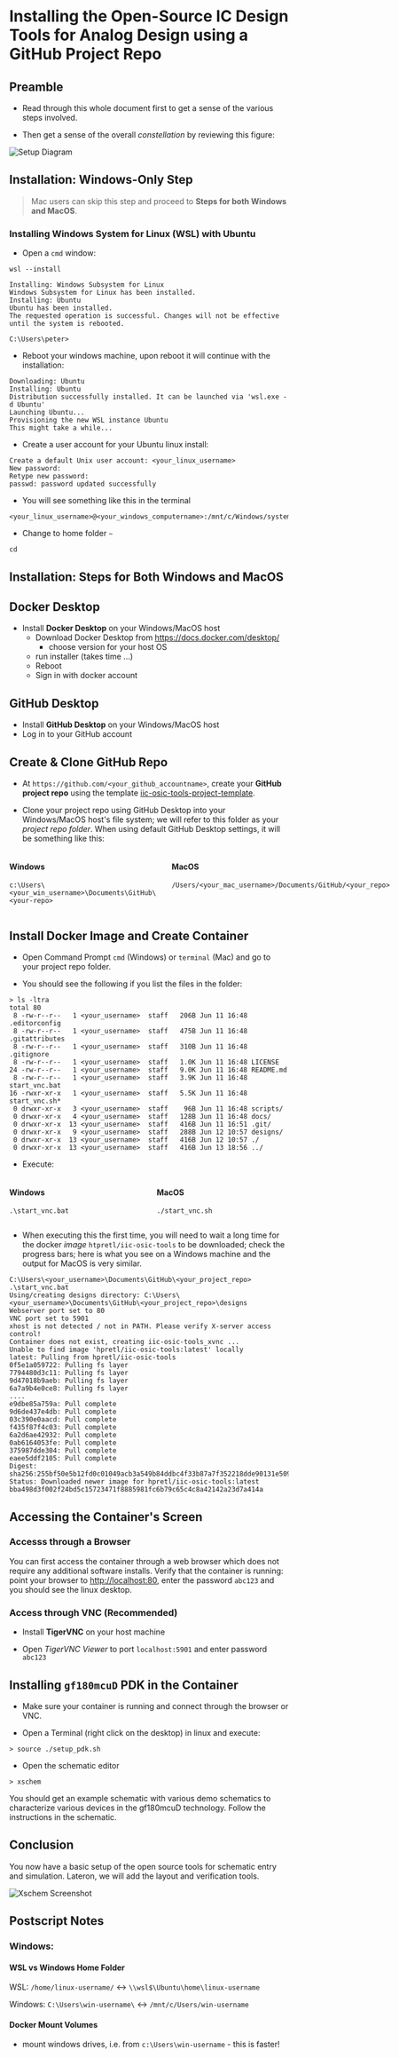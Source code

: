 # Installing the Open-Source IC Design Tools for Analog Design using a GitHub Project Repo

## Preamble
- Read through this whole document first to get a sense of the various steps involved. 

- Then get a sense of the overall *constellation* by reviewing this figure:

![Setup Diagram](../CAD_tool_computing_constellation/img/Computer_Tools_Setup.png)

## Installation: Windows-Only Step 

> Mac users can skip this step and proceed to **Steps for both Windows and MacOS**.  

### Installing Windows System for Linux (WSL) with Ubuntu

- Open a `cmd` window:

```
wsl --install
```
```
Installing: Windows Subsystem for Linux
Windows Subsystem for Linux has been installed.
Installing: Ubuntu
Ubuntu has been installed.
The requested operation is successful. Changes will not be effective until the system is rebooted.

C:\Users\peter>
```

- Reboot your windows machine, upon reboot it will continue with the installation:

```
Downloading: Ubuntu
Installing: Ubuntu
Distribution successfully installed. It can be launched via 'wsl.exe -d Ubuntu'
Launching Ubuntu...
Provisioning the new WSL instance Ubuntu
This might take a while...
```
- Create a user account for your Ubuntu linux install:

```
Create a default Unix user account: <your_linux_username>
New password:
Retype new password:
passwd: password updated successfully
```
- You will see something like this in the terminal
```
<your_linux_username>@<your_windows_computername>:/mnt/c/Windows/system32$
```

- Change to home folder `~`

```
cd 
```

## Installation: Steps for Both Windows and MacOS

## Docker Desktop

- Install **Docker Desktop** on your Windows/MacOS host
    - Download Docker Desktop from https://docs.docker.com/desktop/ 
        - choose version for your host OS
    - run installer (takes time ...)
    - Reboot
    - Sign in with docker account

## GitHub Desktop

- Install **GitHub Desktop** on your Windows/MacOS host
- Log in to your GitHub account

## Create & Clone GitHub Repo

- At `https://github.com/<your_github_accountname>`, create your **GitHub project repo** using the template [iic-osic-tools-project-template](https://github.com/Jianxun/iic-osic-tools-project-template).

- Clone your project repo using GitHub Desktop into your Windows/MacOS host's file system; we will refer to this folder as your *project repo folder*. When using default GitHub Desktop settings, it will be something like this:

<div style="display: flex; gap: 2em; width: 100%;">
  <div style="flex: 1;">
    <h4>Windows</h4>
    <pre><code>c:\Users\&ltyour_win_username&gt\Documents\GitHub\&ltyour-repo&gt</code></pre>
  </div>
  <div style="flex: 1;">
    <h4>MacOS</h4>
    <pre><code>/Users/&ltyour_mac_username&gt/Documents/GitHub/&ltyour_repo&gt</code></pre>
  </div>
</div>

## Install Docker Image and Create Container

- Open Command Prompt `cmd` (Windows) or `terminal` (Mac) and go to your project repo folder.

- You should see the following if you list the files in the folder: 

```
> ls -ltra
total 80
 8 -rw-r--r--   1 <your_username>  staff   206B Jun 11 16:48 .editorconfig
 8 -rw-r--r--   1 <your_username>  staff   475B Jun 11 16:48 .gitattributes
 8 -rw-r--r--   1 <your_username>  staff   310B Jun 11 16:48 .gitignore
 8 -rw-r--r--   1 <your_username>  staff   1.0K Jun 11 16:48 LICENSE
24 -rw-r--r--   1 <your_username>  staff   9.0K Jun 11 16:48 README.md
 8 -rw-r--r--   1 <your_username>  staff   3.9K Jun 11 16:48 start_vnc.bat
16 -rwxr-xr-x   1 <your_username>  staff   5.5K Jun 11 16:48 start_vnc.sh*
 0 drwxr-xr-x   3 <your_username>  staff    96B Jun 11 16:48 scripts/
 0 drwxr-xr-x   4 <your_username>  staff   128B Jun 11 16:48 docs/
 0 drwxr-xr-x  13 <your_username>  staff   416B Jun 11 16:51 .git/
 0 drwxr-xr-x   9 <your_username>  staff   288B Jun 12 10:57 designs/
 0 drwxr-xr-x  13 <your_username>  staff   416B Jun 12 10:57 ./
 0 drwxr-xr-x  13 <your_username>  staff   416B Jun 13 18:56 ../

```

- Execute:

<div style="display: flex; gap: 2em; width: 100%;">
  <div style="flex: 1;">
    <h4>Windows</h4>
    <pre><code>.\start_vnc.bat</code></pre>
  </div>
  <div style="flex: 1;">
    <h4>MacOS</h4>
    <pre><code>./start_vnc.sh</code></pre>
  </div>
</div>

- When executing this the first time, you will need to wait a long time for the docker *image* `htpretl/iic-osic-tools` to be downloaded; check the progress bars; here is what you see on a Windows machine and the output for MacOS is very similar. 

```
C:\Users\<your_username>\Documents\GitHub\<your_project_repo> .\start_vnc.bat
Using/creating designs directory: C:\Users\<your_username>\Documents\GitHub\<your_project_repo>\designs
Webserver port set to 80
VNC port set to 5901
xhost is not detected / not in PATH. Please verify X-server access control!
Container does not exist, creating iic-osic-tools_xvnc ...
Unable to find image 'hpretl/iic-osic-tools:latest' locally
latest: Pulling from hpretl/iic-osic-tools
0f5e1a059722: Pulling fs layer
7794480d3c11: Pulling fs layer
9d47018b9aeb: Pulling fs layer
6a7a9b4e0ce8: Pulling fs layer
....
e9dbe85a759a: Pull complete
9d6de437e4db: Pull complete
03c390e0aacd: Pull complete
f435f87f4c03: Pull complete
6a2d6ae42932: Pull complete
0ab6164053fe: Pull complete
375987dde304: Pull complete
eaee5ddf2105: Pull complete
Digest: sha256:255bf50e5b12fd0c01049acb3a549b84ddbc4f33b87a7f352218dde90131e509
Status: Downloaded newer image for hpretl/iic-osic-tools:latest
bba498d3f002f24bd5c15723471f8885981fc6b79c65c4c8a42142a23d7a414a
```
## Accessing the Container's Screen

### Accesss through a Browser

You can first access the container through a web browser which does not require any additional software installs. Verify that the container is running: point your browser to [http://localhost:80](http://localhost:80), enter the password `abc123` and you should see the linux desktop. 

### Access through VNC (Recommended)

- Install **TigerVNC** on your host machine

- Open *TigerVNC Viewer* to port `localhost:5901` and enter password `abc123`

## Installing `gf180mcuD` PDK in the Container

- Make sure your container is running and connect through the browser or VNC. 

- Open a Terminal (right click on the desktop) in linux and execute: 
```
> source ./setup_pdk.sh
```
- Open the schematic editor
```
> xschem
```
You should get an example schematic with various demo schematics to characterize various devices in the gf180mcuD technology. Follow the instructions in the schematic. 

## Conclusion

You now have a basic setup of the open source tools for schematic entry and simulation. Lateron, we will add the layout and verification tools. 

![Xschem Screenshot](./img/screenshot_xschem.png)

## Postscript Notes
### Windows: 

#### WSL vs Windows Home Folder
WSL: `/home/linux-username/` <-> `\\wsl$\Ubuntu\home\linux-username`

Windows: `C:\Users\win-username\` <-> `/mnt/c/Users/win-username`

#### Docker Mount Volumes
- mount windows drives, i.e. from `c:\Users\win-username` - this is faster!




